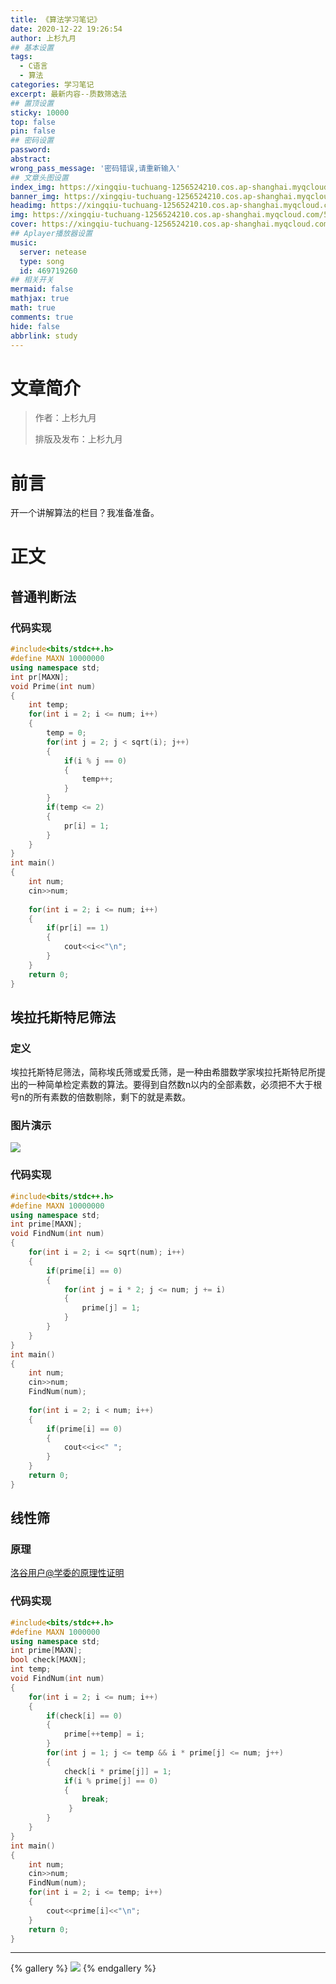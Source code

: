 ```yaml
---
title: 《算法学习笔记》
date: 2020-12-22 19:26:54
author: 上杉九月
## 基本设置
tags:
  - C语言
  - 算法
categories: 学习笔记
excerpt: 最新内容--质数筛选法
## 置顶设置
sticky: 10000
top: false
pin: false
## 密码设置
password:
abstract:
wrong_pass_message: '密码错误,请重新输入'
## 文章头图设置
index_img: https://xingqiu-tuchuang-1256524210.cos.ap-shanghai.myqcloud.com/5199/Wallpaper/5.jpg
banner_img: https://xingqiu-tuchuang-1256524210.cos.ap-shanghai.myqcloud.com/5199/Wallpaper/5.jpg
headimg: https://xingqiu-tuchuang-1256524210.cos.ap-shanghai.myqcloud.com/5199/Wallpaper/5.jpg
img: https://xingqiu-tuchuang-1256524210.cos.ap-shanghai.myqcloud.com/5199/Wallpaper/5.jpg
cover: https://xingqiu-tuchuang-1256524210.cos.ap-shanghai.myqcloud.com/5199/Wallpaper/5.jpg
## Aplayer播放器设置
music:
  server: netease
  type: song
  id: 469719260
## 相关开关
mermaid: false
mathjax: true
math: true
comments: true
hide: false
abbrlink: study
---
```


# 文章简介

> 作者：上杉九月
>
> 排版及发布：上杉九月

# 前言

开一个讲解算法的栏目？我准备准备。

# 正文

## 普通判断法

### 代码实现

```cpp
#include<bits/stdc++.h>
#define MAXN 10000000
using namespace std;
int pr[MAXN];
void Prime(int num)
{
    int temp;
    for(int i = 2; i <= num; i++)
    {
        temp = 0;
        for(int j = 2; j < sqrt(i); j++)
        {
            if(i % j == 0)
            {
                temp++;
            }
        }
        if(temp <= 2)
        {
            pr[i] = 1;
        }
    }
}
int main()
{
    int num;
    cin>>num;
    
    for(int i = 2; i <= num; i++)
    {
        if(pr[i] == 1)
        {
            cout<<i<<"\n";
        }
    }
    return 0;
}
```

## 埃拉托斯特尼筛法

### 定义

埃拉托斯特尼筛法，简称埃氏筛或爱氏筛，是一种由希腊数学家埃拉托斯特尼所提出的一种简单检定素数的算法。要得到自然数n以内的全部素数，必须把不大于根号n的所有素数的倍数剔除，剩下的就是素数。

### 图片演示

![](https://fastly.jsdelivr.net/gh/sakurasep/images@1.4/stduy/idea/1.gif)

### 代码实现

```cpp
#include<bits/stdc++.h>
#define MAXN 10000000
using namespace std;
int prime[MAXN];
void FindNum(int num)
{
    for(int i = 2; i <= sqrt(num); i++)
    {
        if(prime[i] == 0)
        {
            for(int j = i * 2; j <= num; j += i)
            {
                prime[j] = 1;
            }
        }
    }
}
int main()
{
    int num;
    cin>>num;
    FindNum(num);
    
    for(int i = 2; i < num; i++)
    {
        if(prime[i] == 0)
        {
            cout<<i<<" ";
        }
    }
    return 0;
} 
```

## 线性筛

### 原理

[洛谷用户@学委的原理性证明](https://www.luogu.com.cn/blog/cicos/notprime)

### 代码实现

```cpp
#include<bits/stdc++.h>
#define MAXN 1000000
using namespace std;
int prime[MAXN];
bool check[MAXN];
int temp;
void FindNum(int num)
{
    for(int i = 2; i <= num; i++)
    {
        if(check[i] == 0)
        {
            prime[++temp] = i;
        }
        for(int j = 1; j <= temp && i * prime[j] <= num; j++)
        {
            check[i * prime[j]] = 1;
            if(i % prime[j] == 0)
            {
                break;
             } 
        }
    }
}
int main()
{
    int num;
    cin>>num;
    FindNum(num);
    for(int i = 2; i <= temp; i++)
    {
        cout<<prime[i]<<"\n"; 
    }
    return 0;
}
```
---

{% gallery %}
![](https://xingqiu-tuchuang-1256524210.cos.ap-shanghai.myqcloud.com/5199/about_me.png)
{% endgallery %}